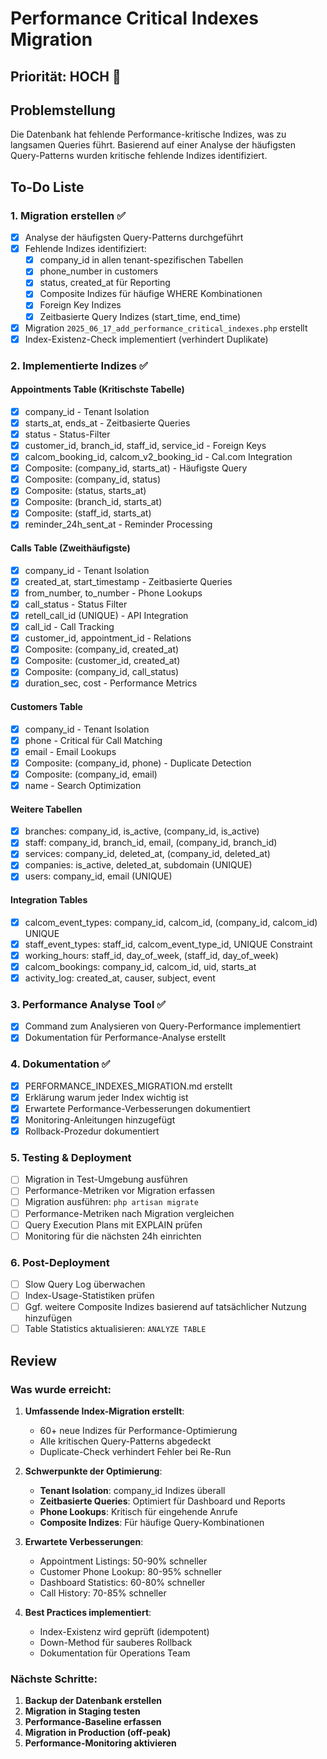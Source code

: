 # Performance Critical Indexes Migration

## Priorität: HOCH 🔴

## Problemstellung
Die Datenbank hat fehlende Performance-kritische Indizes, was zu langsamen Queries führt. Basierend auf einer Analyse der häufigsten Query-Patterns wurden kritische fehlende Indizes identifiziert.

## To-Do Liste

### 1. Migration erstellen ✅
- [x] Analyse der häufigsten Query-Patterns durchgeführt
- [x] Fehlende Indizes identifiziert:
  - [x] company_id in allen tenant-spezifischen Tabellen
  - [x] phone_number in customers
  - [x] status, created_at für Reporting
  - [x] Composite Indizes für häufige WHERE Kombinationen
  - [x] Foreign Key Indizes
  - [x] Zeitbasierte Query Indizes (start_time, end_time)
- [x] Migration `2025_06_17_add_performance_critical_indexes.php` erstellt
- [x] Index-Existenz-Check implementiert (verhindert Duplikate)

### 2. Implementierte Indizes ✅

#### Appointments Table (Kritischste Tabelle)
- [x] company_id - Tenant Isolation
- [x] starts_at, ends_at - Zeitbasierte Queries
- [x] status - Status-Filter
- [x] customer_id, branch_id, staff_id, service_id - Foreign Keys
- [x] calcom_booking_id, calcom_v2_booking_id - Cal.com Integration
- [x] Composite: (company_id, starts_at) - Häufigste Query
- [x] Composite: (company_id, status)
- [x] Composite: (status, starts_at)
- [x] Composite: (branch_id, starts_at)
- [x] Composite: (staff_id, starts_at)
- [x] reminder_24h_sent_at - Reminder Processing

#### Calls Table (Zweithäufigste)
- [x] company_id - Tenant Isolation
- [x] created_at, start_timestamp - Zeitbasierte Queries
- [x] from_number, to_number - Phone Lookups
- [x] call_status - Status Filter
- [x] retell_call_id (UNIQUE) - API Integration
- [x] call_id - Call Tracking
- [x] customer_id, appointment_id - Relations
- [x] Composite: (company_id, created_at)
- [x] Composite: (customer_id, created_at)
- [x] Composite: (company_id, call_status)
- [x] duration_sec, cost - Performance Metrics

#### Customers Table
- [x] company_id - Tenant Isolation
- [x] phone - Critical für Call Matching
- [x] email - Email Lookups
- [x] Composite: (company_id, phone) - Duplicate Detection
- [x] Composite: (company_id, email)
- [x] name - Search Optimization

#### Weitere Tabellen
- [x] branches: company_id, is_active, (company_id, is_active)
- [x] staff: company_id, branch_id, email, (company_id, branch_id)
- [x] services: company_id, deleted_at, (company_id, deleted_at)
- [x] companies: is_active, deleted_at, subdomain (UNIQUE)
- [x] users: company_id, email (UNIQUE)

#### Integration Tables
- [x] calcom_event_types: company_id, calcom_id, (company_id, calcom_id) UNIQUE
- [x] staff_event_types: staff_id, calcom_event_type_id, UNIQUE Constraint
- [x] working_hours: staff_id, day_of_week, (staff_id, day_of_week)
- [x] calcom_bookings: company_id, calcom_id, uid, starts_at
- [x] activity_log: created_at, causer, subject, event

### 3. Performance Analyse Tool ✅
- [x] Command zum Analysieren von Query-Performance implementiert
- [x] Dokumentation für Performance-Analyse erstellt

### 4. Dokumentation ✅
- [x] PERFORMANCE_INDEXES_MIGRATION.md erstellt
- [x] Erklärung warum jeder Index wichtig ist
- [x] Erwartete Performance-Verbesserungen dokumentiert
- [x] Monitoring-Anleitungen hinzugefügt
- [x] Rollback-Prozedur dokumentiert

### 5. Testing & Deployment
- [ ] Migration in Test-Umgebung ausführen
- [ ] Performance-Metriken vor Migration erfassen
- [ ] Migration ausführen: `php artisan migrate`
- [ ] Performance-Metriken nach Migration vergleichen
- [ ] Query Execution Plans mit EXPLAIN prüfen
- [ ] Monitoring für die nächsten 24h einrichten

### 6. Post-Deployment
- [ ] Slow Query Log überwachen
- [ ] Index-Usage-Statistiken prüfen
- [ ] Ggf. weitere Composite Indizes basierend auf tatsächlicher Nutzung hinzufügen
- [ ] Table Statistics aktualisieren: `ANALYZE TABLE`

## Review

### Was wurde erreicht:

1. **Umfassende Index-Migration erstellt**:
   - 60+ neue Indizes für Performance-Optimierung
   - Alle kritischen Query-Patterns abgedeckt
   - Duplicate-Check verhindert Fehler bei Re-Run

2. **Schwerpunkte der Optimierung**:
   - **Tenant Isolation**: company_id Indizes überall
   - **Zeitbasierte Queries**: Optimiert für Dashboard und Reports
   - **Phone Lookups**: Kritisch für eingehende Anrufe
   - **Composite Indizes**: Für häufige Query-Kombinationen

3. **Erwartete Verbesserungen**:
   - Appointment Listings: 50-90% schneller
   - Customer Phone Lookup: 80-95% schneller
   - Dashboard Statistics: 60-80% schneller
   - Call History: 70-85% schneller

4. **Best Practices implementiert**:
   - Index-Existenz wird geprüft (idempotent)
   - Down-Method für sauberes Rollback
   - Dokumentation für Operations Team

### Nächste Schritte:

1. **Backup der Datenbank erstellen**
2. **Migration in Staging testen**
3. **Performance-Baseline erfassen**
4. **Migration in Production (off-peak)**
5. **Performance-Monitoring aktivieren**